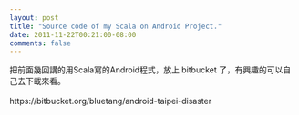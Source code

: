 ```yaml
---
layout: post
title: "Source code of my Scala on Android Project."
date: 2011-11-22T00:21:00-08:00
comments: false
---
```


<div class='post'>
把前面幾回講的用Scala寫的Android程式，放上 bitbucket 了，有興趣的可以自己去下載來看。<br /> <br />https://bitbucket.org/bluetang/android-taipei-disaster</div>
